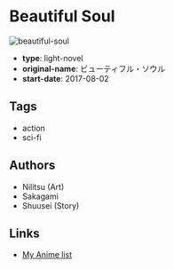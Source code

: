 # Beautiful Soul

![beautiful-soul](https://cdn.myanimelist.net/images/manga/3/198309.jpg)

-   **type**: light-novel
-   **original-name**: ビューティフル・ソウル
-   **start-date**: 2017-08-02

## Tags

-   action
-   sci-fi

## Authors

-   Nilitsu (Art)
-   Sakagami
-   Shuusei (Story)

## Links

-   [My Anime list](https://myanimelist.net/manga/108326/Beautiful_Soul)
